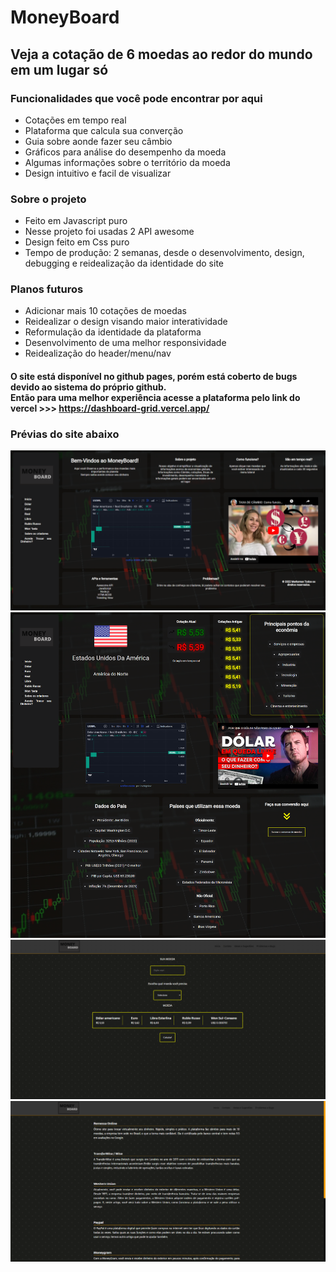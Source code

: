# MoneyBoard
## Veja a cotação de 6 moedas ao redor do mundo em um lugar só

### Funcionalidades que você pode encontrar por aqui
* Cotações em tempo real
* Plataforma que calcula sua converção
* Guia sobre aonde fazer seu câmbio
* Gráficos para análise do desempenho da moeda
* Algumas informações sobre o território da moeda
* Design intuitivo e facil de visualizar


### Sobre o projeto
* Feito em Javascript puro
* Nesse projeto foi usadas 2 API awesome
* Design feito em Css puro
* Tempo de produção: 2 semanas, desde o desenvolvimento, design, debugging e reidealização da identidade do site

### Planos futuros
* Adicionar mais 10 cotações de moedas
* Reidealizar o design visando maior interatividade
* Reformulação da identidade da plataforma
* Desenvolvimento de uma melhor responsividade
* Reidealização do header/menu/nav

#### O site está disponível no github pages, porém está coberto de bugs devido ao sistema do próprio github. <br> Então para uma melhor experiência acesse a plataforma pelo link do vercel >>> https://dashboard-grid.vercel.app/

### Prévias do site abaixo
<img src="/sspt-github/1.png" alt="1">
<img src="/sspt-github/2.png" alt="2">
<img src="/sspt-github/3.png" alt="3">
<img src="/sspt-github/4.png" alt="4">
